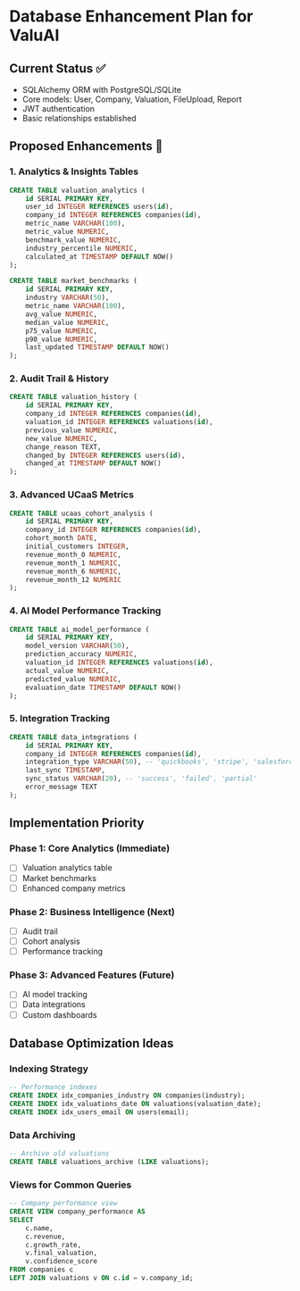 # Database Enhancement Plan for ValuAI

## Current Status ✅
- SQLAlchemy ORM with PostgreSQL/SQLite
- Core models: User, Company, Valuation, FileUpload, Report
- JWT authentication
- Basic relationships established

## Proposed Enhancements 🚀

### 1. Analytics & Insights Tables
```sql
CREATE TABLE valuation_analytics (
    id SERIAL PRIMARY KEY,
    user_id INTEGER REFERENCES users(id),
    company_id INTEGER REFERENCES companies(id),
    metric_name VARCHAR(100),
    metric_value NUMERIC,
    benchmark_value NUMERIC,
    industry_percentile NUMERIC,
    calculated_at TIMESTAMP DEFAULT NOW()
);

CREATE TABLE market_benchmarks (
    id SERIAL PRIMARY KEY,
    industry VARCHAR(50),
    metric_name VARCHAR(100),
    avg_value NUMERIC,
    median_value NUMERIC,
    p75_value NUMERIC,
    p90_value NUMERIC,
    last_updated TIMESTAMP DEFAULT NOW()
);
```

### 2. Audit Trail & History
```sql
CREATE TABLE valuation_history (
    id SERIAL PRIMARY KEY,
    company_id INTEGER REFERENCES companies(id),
    valuation_id INTEGER REFERENCES valuations(id),
    previous_value NUMERIC,
    new_value NUMERIC,
    change_reason TEXT,
    changed_by INTEGER REFERENCES users(id),
    changed_at TIMESTAMP DEFAULT NOW()
);
```

### 3. Advanced UCaaS Metrics
```sql
CREATE TABLE ucaas_cohort_analysis (
    id SERIAL PRIMARY KEY,
    company_id INTEGER REFERENCES companies(id),
    cohort_month DATE,
    initial_customers INTEGER,
    revenue_month_0 NUMERIC,
    revenue_month_1 NUMERIC,
    revenue_month_6 NUMERIC,
    revenue_month_12 NUMERIC
);
```

### 4. AI Model Performance Tracking
```sql
CREATE TABLE ai_model_performance (
    id SERIAL PRIMARY KEY,
    model_version VARCHAR(50),
    prediction_accuracy NUMERIC,
    valuation_id INTEGER REFERENCES valuations(id),
    actual_value NUMERIC,
    predicted_value NUMERIC,
    evaluation_date TIMESTAMP DEFAULT NOW()
);
```

### 5. Integration Tracking
```sql
CREATE TABLE data_integrations (
    id SERIAL PRIMARY KEY,
    company_id INTEGER REFERENCES companies(id),
    integration_type VARCHAR(50), -- 'quickbooks', 'stripe', 'salesforce'
    last_sync TIMESTAMP,
    sync_status VARCHAR(20), -- 'success', 'failed', 'partial'
    error_message TEXT
);
```

## Implementation Priority

### Phase 1: Core Analytics (Immediate)
- [ ] Valuation analytics table
- [ ] Market benchmarks
- [ ] Enhanced company metrics

### Phase 2: Business Intelligence (Next)
- [ ] Audit trail
- [ ] Cohort analysis
- [ ] Performance tracking

### Phase 3: Advanced Features (Future)
- [ ] AI model tracking
- [ ] Data integrations
- [ ] Custom dashboards

## Database Optimization Ideas

### Indexing Strategy
```sql
-- Performance indexes
CREATE INDEX idx_companies_industry ON companies(industry);
CREATE INDEX idx_valuations_date ON valuations(valuation_date);
CREATE INDEX idx_users_email ON users(email);
```

### Data Archiving
```sql
-- Archive old valuations
CREATE TABLE valuations_archive (LIKE valuations);
```

### Views for Common Queries
```sql
-- Company performance view
CREATE VIEW company_performance AS
SELECT 
    c.name,
    c.revenue,
    c.growth_rate,
    v.final_valuation,
    v.confidence_score
FROM companies c
LEFT JOIN valuations v ON c.id = v.company_id;
```
